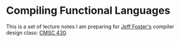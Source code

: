 Compiling Functional Languages
==============================

This is a set of lecture notes I am preparing for [Jeff
Foster's](http://www.cs.umd.edu/~jfoster/) compiler design class:
[CMSC 430](http://www.cs.umd.edu/class/fall2012/cmsc430/).

